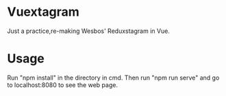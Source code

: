# Vuextagram
Just a practice,re-making Wesbos' Reduxstagram in Vue.
# Usage
Run "npm install" in the directory in cmd.
Then run "npm run serve" and go to localhost:8080 to see the web page.
